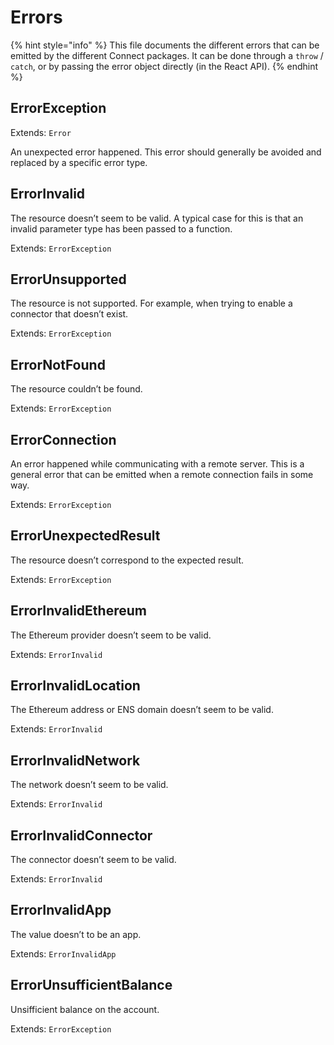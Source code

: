 # Errors

{% hint style="info" %}
This file documents the different errors that can be emitted by the different Connect packages. It can be done through a `throw` / `catch`, or by passing the error object directly (in the React API).
{% endhint %}

## ErrorException

Extends: `Error`

An unexpected error happened. This error should generally be avoided and replaced by a specific error type.

## ErrorInvalid

The resource doesn’t seem to be valid. A typical case for this is that an invalid parameter type has been passed to a function.

Extends: `ErrorException`

## ErrorUnsupported

The resource is not supported. For example, when trying to enable a connector that doesn’t exist.

Extends: `ErrorException`

## ErrorNotFound

The resource couldn’t be found.

Extends: `ErrorException`

## ErrorConnection

An error happened while communicating with a remote server. This is a general error that can be emitted when a remote connection fails in some way.

Extends: `ErrorException`

## ErrorUnexpectedResult

The resource doesn’t correspond to the expected result.

Extends: `ErrorException`

## ErrorInvalidEthereum

The Ethereum provider doesn’t seem to be valid.

Extends: `ErrorInvalid`

## ErrorInvalidLocation

The Ethereum address or ENS domain doesn’t seem to be valid.

Extends: `ErrorInvalid`

## ErrorInvalidNetwork

The network doesn’t seem to be valid.

Extends: `ErrorInvalid`

## ErrorInvalidConnector

The connector doesn’t seem to be valid.

Extends: `ErrorInvalid`

## ErrorInvalidApp

The value doesn’t  to be an app.

Extends: `ErrorInvalidApp`

## ErrorUnsufficientBalance

Unsifficient balance on the account.

Extends: `ErrorException`
